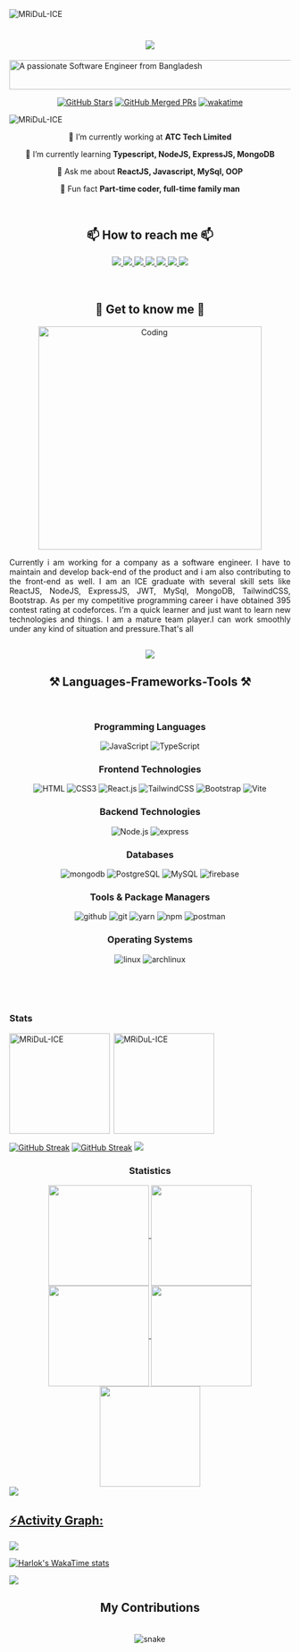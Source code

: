 <img src="https://i.ibb.co.com/pZ4zsGv/Black-Yellow-Geometric-Design-Expert-Linked-In-Banner.png" alt="MRiDuL-ICE" />
<h1 align="center">
    <img src="https://readme-typing-svg.herokuapp.com/?font=Lobster&size=35&center=true&vCenter=true&width=500&height=70&duration=4000&lines=Hi+There!+👋;+I'm+Md.+Abdul+Wahab!;&color=6A0DAD"/>
</h1>

<img src="https://i.ibb.co.com/fSMvM5j/cooltext472686622988388.png" width="3390" height="53" alt="A passionate Software Engineer from Bangladesh " />
<br>
<div align="center">

[![GitHub Stars](https://img.shields.io/github/stars/MRiDuL-ICE?style=flat-square&logo=github)](https://github.com/MRiDuL-ICE?tab=repositories&sort=stargazers)
[![GitHub Merged PRs](https://img.shields.io/github/issues-pr-closed/MRiDuL-ICE/MRiDuL-ICE?style=flat-square&logo=github&color=purple)](https://github.com/MRiDuL-ICE/MRiDuL-ICE/pulls?q=is%3Apr+is%3Amerged)
[![wakatime](https://wakatime.com/badge/user/20b773ae-1309-4d38-bf94-072d3c7b04da.svg)](https://wakatime.com/@20b773ae-1309-4d38-bf94-072d3c7b04da)
</div>
<p align="left"> <img src="https://komarev.com/ghpvc/?username=MRiDuL-ICE&label=Profile%20views&color=0e75b6&style=flat" alt="MRiDuL-ICE" /> </p>
<div align="center">
 
 🔭 I’m currently working at **ATC Tech Limited**
 
 🌱 I’m currently learning **Typescript, NodeJS, ExpressJS, MongoDB**

💬 Ask me about **ReactJS, Javascript, MySql, OOP**


💭 Fun fact **Part-time coder, full-time family man**


 </div>
 <br>
<h2 align="center">📫 How to reach me 📫 </h2> 
<div align="center"> 
  <a href="mailto:abdulwahab22400@gmail.com">
    <img src="https://img.shields.io/badge/Gmail-333333?style=for-the-badge&logo=gmail&logoColor=red" />
  </a>
  <a href="https://www.linkedin.com/in/wahabmridul-ice/" target="_blank">
    <img src="https://img.shields.io/badge/LinkedIn-0077B5?style=for-the-badge&logo=linkedin&logoColor=white" />
  </a>
  <a href="https://portfoliomridul.netlify.app" target="_blank">
     <img src="https://img.shields.io/badge/Portfolio-FF5722?style=for-the-badge&logo=todoist&logoColor=white" /> 
  </a>
  <a href="https://github.com/MRiDuL-ICE" target="_blank">
    <img src="https://img.shields.io/badge/GitHub-333333?style=for-the-badge&logo=github&logoColor=white" />
  </a>
  <a href="https://www.facebook.com/wahabmridul" target="_blank">
    <img src="https://img.shields.io/badge/Facebook-1877F2?style=for-the-badge&logo=facebook&logoColor=white" />
  </a>
  <a href="https://dev.to/md_abdul_wahab" target="_blank">
    <img src="https://img.shields.io/badge/Dev.to-0A0A0A?style=for-the-badge&logo=dev.to&logoColor=white" />
  </a>
  <a href="https://codeforces.com/profile/abdul_wahab_mridul" target="_blank">
    <img src="https://img.shields.io/badge/Codeforces-00A1DB?style=for-the-badge&logo=codeforces&logoColor=white" />
  </a>
</div>
<br>
<br>

<h2 align="center">🤝 Get to know me 🤝</h2>
<p align="center">
  <img alt="Coding" width="400" src="https://gomycode.com/eg/wp-content/uploads/sites/28/2023/11/1_yw0TnheAGN-LPneDaTlaxw.gif">
</p>
<p align="justify">Currently i am working for a company as a software engineer. I have to maintain and develop back-end of
the product and i am also contributing to the front-end as well. I am an ICE graduate with several skill sets like ReactJS, NodeJS, ExpressJS, JWT, MySql, MongoDB, TailwindCSS, Bootstrap. As per my competitive programming career i have obtained 395 contest rating at codeforces. I'm a quick learner and just want to learn new technologies and things. I am a mature team player.I can work smoothly under any kind of situation and pressure.That's all</p>
<h2 align="center"></h2>
<p align="center"> <a href="https://github.com/ryo-ma/github-profile-trophy"><img src="https://github-profile-trophy.vercel.app/?username=MRiDuL-ICE&theme=radical&&include_all_commits=true&count_private=true" /></a> </p>





<h2 align="center">⚒️ Languages-Frameworks-Tools ⚒️</h2>
<br/>
<!-- <div align="center">
    <img src="https://skillicons.dev/icons?i=react,nodejs,javascript,typescript,express,mongodb,firebase,html,css,vscode,github,tailwind,git,postman" />
     <img src="https://skillicons.dev/icons?i=npm,yarn,bootstrap,arch,mysql,linux" />
</div> -->
<div align="center">

### Programming Languages
![JavaScript](https://img.shields.io/badge/Javascript-F7DF1E?style=for-the-badge&logo=javascript&logoColor=black)
![TypeScript](https://img.shields.io/badge/Typescript-007ACC?style=for-the-badge&logo=typescript&logoColor=white)

### Frontend Technologies
![HTML](https://img.shields.io/badge/HTML5-E34F26?style=for-the-badge&logo=html5&logoColor=white)
![CSS3](https://img.shields.io/badge/css3-1572B6?style=for-the-badge&logo=css3&logoColor=white)
![React.js](https://img.shields.io/badge/Reactjs-1A0033?style=for-the-badge&logo=react&logoColor=blue)
![TailwindCSS](https://img.shields.io/badge/tailwind_css-38B2AC?style=for-the-badge&logo=tailwind-css&logoColor=white)
![Bootstrap](https://img.shields.io/badge/bootstrap-white?style=for-the-badge&logo=bootstrap&logoColor=563D7C)
![Vite](https://img.shields.io/badge/vite-593D88?style=for-the-badge&logo=vite&logoColor=F16728)

### Backend Technologies
![Node.js](https://img.shields.io/badge/Nodejs-31303A?style=for-the-badge&logo=node.js&logoColor=green)
![express](https://img.shields.io/badge/Express.js-EEEEEE?style=for-the-badge&logo=express&logoColor=black)

### Databases
![mongodb](https://img.shields.io/badge/mongodb-001E2B?style=for-the-badge&logo=mongodb)
![PostgreSQL](https://img.shields.io/badge/postgresql-336791?style=for-the-badge&logo=postgresql&logoColor=fff)
![MySQL](https://img.shields.io/badge/mysql-005C84?style=for-the-badge&logo=mysql&logoColor=white)
![firebase](https://img.shields.io/badge/firebase-DD2C00?style=for-the-badge&logo=firebase&logoColor=black)

### Tools & Package Managers
![github](https://img.shields.io/badge/Github-black?style=for-the-badge&logo=github)
![git](https://img.shields.io/badge/Git-002244?style=for-the-badge&logo=git)
![yarn](https://img.shields.io/badge/Yarn-white?style=for-the-badge&logo=yarn)
![npm](https://img.shields.io/badge/npm-CB3837?style=for-the-badge&logo=npm)
![postman](https://img.shields.io/badge/Postman-19216C?style=for-the-badge&logo=postman)

### Operating Systems
![linux](https://img.shields.io/badge/linux-black?style=for-the-badge&logo=linux)
![archlinux](https://img.shields.io/badge/Arch%20Linux-002244?style=for-the-badge&logo=archlinux)

</div>


<br><br><br>
<h3 align="left">Stats</h3>
<img  align="left" height="180em" src="https://github-readme-stats.vercel.app/api/top-langs/?username=MRiDuL-ICE&layout=compact&theme=yeblu" alt='MRiDuL-ICE' />

<p>&nbsp;<img align="center" height="180em" src="https://github-readme-stats.vercel.app/api?username=MRiDuL-ICE&show_icons=true&locale=en&theme=yeblu" alt="MRiDuL-ICE" /></p>

[![GitHub Streak](https://streak-stats.demolab.com?user=MRiDuL-ICE&theme=ambient-gradient&card_width=390&card_height=185&sideLabels=678EFF&currStreakLabel=3080EB&background=16%2C0A1E57%2C0F0D27&stroke=4632EB&ring=167FEB&fire=EB610F&border=EBEBEB)](https://git.io/streak-stats)
[![GitHub Streak](https://streak-stats.demolab.com?user=MRiDuL-ICE&theme=ambient-gradient&locale=bn&card_width=390&card_height=185&sideLabels=678EFF&currStreakLabel=3080EB&background=16%2C0F0D27%2C0A1E57&stroke=4632EB&ring=167FEB&fire=EB610F&border=EBEBEB&currStreakNum=EBD439)](https://git.io/streak-stats)
<img src="https://user-images.githubusercontent.com/73097560/115834477-dbab4500-a447-11eb-908a-139a6edaec5c.gif"><h3 align="center">Statistics</h3>
<div align="center">
<a href="https://github.com/MRiDuL-ICE">
<img align="center" src="http://github-profile-summary-cards.vercel.app/api/cards/stats?username=MRiDuL-ICE&theme=algolia" height="180em" />
<img align="center" src="http://github-profile-summary-cards.vercel.app/api/cards/most-commit-language?username=MRiDuL-ICE&theme=algolia" height="180em" />
<img align="center" src="http://github-profile-summary-cards.vercel.app/api/cards/repos-per-language?username=MRiDuL-ICE&theme=algolia" height="180em" />
<img align="center" src="http://github-profile-summary-cards.vercel.app/api/cards/productive-time?username=MRiDuL-ICE&theme=2077" height="180em" />
<img align="center" src="http://github-profile-summary-cards.vercel.app/api/cards/profile-details?username=MRiDuL-ICE&theme=2077" height="180em" />
</div>
<img src="https://user-images.githubusercontent.com/73097560/115834477-dbab4500-a447-11eb-908a-139a6edaec5c.gif"><h2 align="left">⚡Activity Graph:</h2>
<img align="center" src="https://github-readme-activity-graph.vercel.app/graph?username=MRiDuL-ICE&theme=react-dark"/>

[![Harlok's WakaTime stats](https://github-readme-stats.vercel.app/api/wakatime?username=MRiDuL_ICE&show_icons=true&locale=en&theme=algolia)](https://github.com/anuraghazra/github-readme-stats)

<img src="https://raw.githubusercontent.com/Trilokia/Trilokia/379277808c61ef204768a61bbc5d25bc7798ccf1/bottom_header.svg" />

<div align="center">
  <h2> My Contributions </h2>
  <br>
  <div align="center">
  <img  src="https://github.com/MRiDuL-ICE/contribution-cal-snake/blob/master/animation/snake.gif"
       alt="snake" />
</div>
  <br/><br/><br/>
</div>



  

